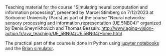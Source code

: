 Teaching material for the course "Simulating neural computation and information processing", presented by Marcel Stimberg on 7/12/2023 at Sorbonne University (Paris) as part of the course "Neural networks: sensory processing and information representation (UE 5NB04)" organized by Denis Sheynikhovich and Thomas Bessaih: http://www.aging-vision-action.fr/ava_teaching/UE_5BN04/UE.5BN04/Home.html

The practical part of the course is done in Python using [jupyter notebooks](http://jupyter-notebook-beginner-guide.readthedocs.io/en/latest/what_is_jupyter.html) and the [Brian simulator](https://briansimulator.org).

